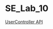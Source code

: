 # SE_Lab_10


[UserController API](https://app.swaggerhub.com/apis/KSNAVODAYAN2005/User-Controller/1.0.0)
